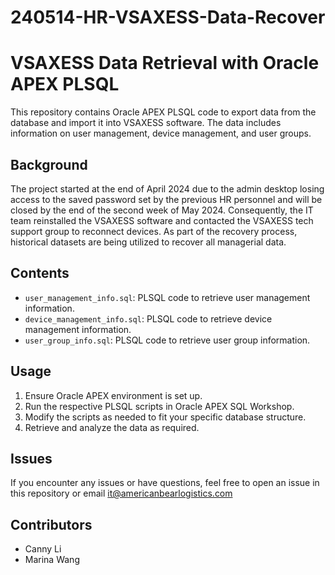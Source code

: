 # 240514-HR-VSAXESS-Data-Recover

# VSAXESS Data Retrieval with Oracle APEX PLSQL

This repository contains Oracle APEX PLSQL code to export data from the database and import it into VSAXESS software. The data includes information on user management, device management, and user groups.

## Background

The project started at the end of April 2024 due to the admin desktop losing access to the saved password set by the previous HR personnel and will be closed by the end of the second week of May 2024. Consequently, the IT team reinstalled the VSAXESS software and contacted the VSAXESS tech support group to reconnect devices. As part of the recovery process, historical datasets are being utilized to recover all managerial data.

## Contents

- `user_management_info.sql`: PLSQL code to retrieve user management information.
- `device_management_info.sql`: PLSQL code to retrieve device management information.
- `user_group_info.sql`: PLSQL code to retrieve user group information.

## Usage

1. Ensure Oracle APEX environment is set up.
2. Run the respective PLSQL scripts in Oracle APEX SQL Workshop.
3. Modify the scripts as needed to fit your specific database structure.
4. Retrieve and analyze the data as required.

## Issues

If you encounter any issues or have questions, feel free to open an issue in this repository or email it@americanbearlogistics.com

## Contributors

- Canny Li
- Marina Wang


